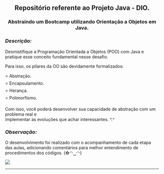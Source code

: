 <h2 align="center"> Repositório referente ao Projeto Java - DIO. </h2>

<h3 align="center">Abstraindo um Bootcamp utilizando 
Orientação a Objetos em Java.</h3>

***<h3> Descrição: </h3>***

Desmistifique a Programação Orientada a Objetos (POO) com Java e pratique esse conceito fundamental nesse desafio.  

Para isso, os pilares da OO são devidamente formalizados: 
<br/>

:star:   Abstração.<br/> 
:star:   Encapsulamento.<br/> 
:star:   Herança.<br/> 
:star:   Polimorfismo.<br/>  

Com isso, você poderá desenvolver sua capacidade de abstração com um problema real e
<br/>
implementar as evoluções que achar interessantes. ^.^

***<h3> Observação: </h3>*** O desenvolvimento foi realizado com o acompanhamento de cada etapa das aulas,
adicionando comentários para melhor entendimento de procedimentos dos códigos. {✿◠‿◠}

 ![](https://besthqwallpapers.com/Uploads/17-2-2020/122068/thumb2-java-glitter-logo-programming-language-grid-metal-background-java-creative.jpg)
___

